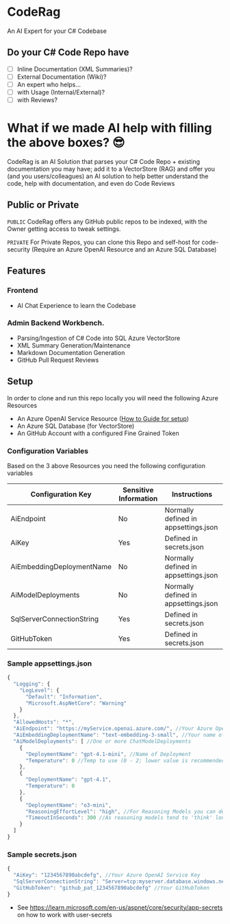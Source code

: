 # CodeRag
An AI Expert for your C# Codebase

## Do your C# Code Repo have
- [ ] Inline Documentation (XML Summaries)?
- [ ]  External Documentation (Wiki)?
- [ ]  An expert who helps...
  - [ ]  with Usage (Internal/External)?
  - [ ]  with Reviews?

# What if we made AI help with filling the above boxes? 😎

CodeRag is an AI Solution that parses your C# Code Repo + existing documentation you may have; add it to a VectorStore (RAG) and offer you (and you users/colleagues) an AI solution to help better understand the code, help with documentation, and even do Code Reviews

## Public or Private
``PUBLIC`` CodeRag offers any GitHub public repos to be indexed, with the Owner getting access to tweak settings.

``PRIVATE`` For Private Repos, you can clone this Repo and self-host for code-security (Require an Azure OpenAI Resource and an Azure SQL Database)

## Features

### Frontend
- AI Chat Experience to learn the Codebase

### Admin Backend Workbench.
- Parsing/Ingestion of C# Code into SQL Azure VectorStore
- XML Summary Generation/Maintenance
- Markdown Documentation Generation
- GitHub Pull Request Reviews


## Setup
In order to clone and run this repo locally you will need the following Azure Resources
- An Azure OpenAI Service Resource ([How to Guide for setup](Guides/HowToCreateAnAzureOpenAiServiceResourceInAzure.md))
- An Azure SQL Database (for VectorStore)
- An GitHub Account with a configured Fine Grained Token

### Configuration Variables
Based on the 3 above Resources you need the following configuration variables

| Configuration Key | Sensitive Information | Instructions |
| --- | --- | --- |
| AiEndpoint | No | Normally defined in appsettings.json |
| AiKey | Yes | Defined in secrets.json |
| AiEmbeddingDeploymentName | No | Normally defined in appsettings.json |
| AiModelDeployments | No | Normally defined in appsettings.json |
| SqlServerConnectionString | Yes | Defined in secrets.json |
| GitHubToken | Yes | Defined in secrets.json |

### Sample appsettings.json
```js
{
  "Logging": {
    "LogLevel": {
      "Default": "Information",
      "Microsoft.AspNetCore": "Warning"
    }
  },
  "AllowedHosts": "*",
  "AiEndpoint": "https://myService.openai.azure.com/", //Your Azure OpenAI Endpoint
  "AiEmbeddingDeploymentName": "text-embedding-3-small", //Your name of you EmbeddingModel deployed in Azure OpenAI
  "AiModelDeployments": [ //One or more ChatModelDeployments
    {
      "DeploymentName": "gpt-4.1-mini", //Name of Deployment
      "Temperature": 0 //Temp to use (0 - 2; lower value is recommended)
    },
    {
      "DeploymentName": "gpt-4.1",
      "Temperature": 0
    },
    {
      "DeploymentName": "o3-mini",
      "ReasoningEffortLevel": "high", //For Reasoning Models you can define low/medium/high for reasoning effort
      "TimeoutInSeconds": 300 //As reasoning models tend to 'think' longer a higher timeout is normally needed
    }
  ]
}
```

### Sample secrets.json
```js
{
  "AiKey": "1234567890abcdefg", //Your Azure OpenAI Service Key
  "SqlServerConnectionString": "Server=tcp:myserver.database.windows.net,1433;Initial Catalog=myDb;Persist Security Info=False;User ID=myuser;Password=myPW;", //Your SQL Server ConnectionString
  "GitHubToken": "github_pat_1234567890abcdefg" //Your GitHubToken
}
```
- See https://learn.microsoft.com/en-us/aspnet/core/security/app-secrets on how to work with user-secrets
